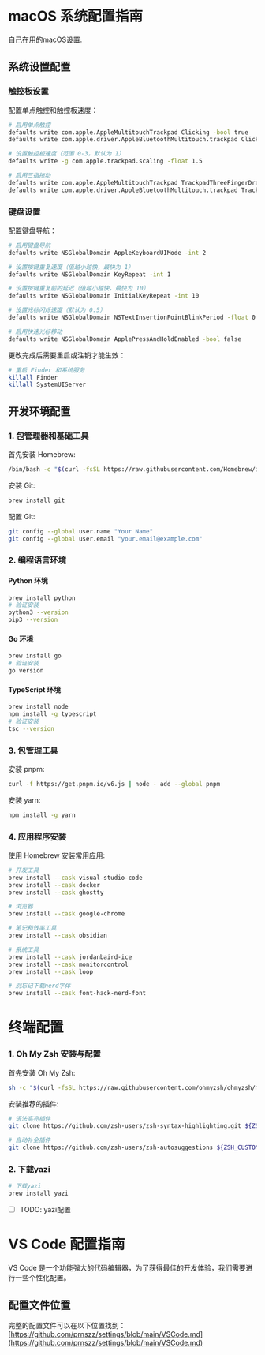 # macOS 系统配置指南

自己在用的macOS设置.

## 系统设置配置

### 触控板设置

配置单点触控和触控板速度：
```bash
# 启用单点触控
defaults write com.apple.AppleMultitouchTrackpad Clicking -bool true
defaults write com.apple.driver.AppleBluetoothMultitouch.trackpad Clicking -bool true

# 设置触控板速度（范围 0-3，默认为 1）
defaults write -g com.apple.trackpad.scaling -float 1.5

# 启用三指拖动
defaults write com.apple.AppleMultitouchTrackpad TrackpadThreeFingerDrag -bool true
defaults write com.apple.driver.AppleBluetoothMultitouch.trackpad TrackpadThreeFingerDrag -bool true
```

### 键盘设置

配置键盘导航：
```bash
# 启用键盘导航
defaults write NSGlobalDomain AppleKeyboardUIMode -int 2

# 设置按键重复速度（值越小越快，最快为 1）
defaults write NSGlobalDomain KeyRepeat -int 1

# 设置按键重复前的延迟（值越小越快，最快为 10）
defaults write NSGlobalDomain InitialKeyRepeat -int 10

# 设置光标闪烁速度（默认为 0.5）
defaults write NSGlobalDomain NSTextInsertionPointBlinkPeriod -float 0.5

# 启用快速光标移动
defaults write NSGlobalDomain ApplePressAndHoldEnabled -bool false
```

更改完成后需要重启或注销才能生效：
```bash
# 重启 Finder 和系统服务
killall Finder
killall SystemUIServer
```

## 开发环境配置

### 1. 包管理器和基础工具
首先安装 Homebrew:
```bash
/bin/bash -c "$(curl -fsSL https://raw.githubusercontent.com/Homebrew/install/HEAD/install.sh)"
```

安装 Git:
```bash
brew install git
```

配置 Git:
```bash
git config --global user.name "Your Name"
git config --global user.email "your.email@example.com"
```

### 2. 编程语言环境

#### Python 环境
```bash
brew install python
# 验证安装
python3 --version
pip3 --version
```

#### Go 环境
```bash
brew install go
# 验证安装
go version
```

#### TypeScript 环境
```bash
brew install node
npm install -g typescript
# 验证安装
tsc --version
```

### 3. 包管理工具

安装 pnpm:
```bash
curl -f https://get.pnpm.io/v6.js | node - add --global pnpm
```

安装 yarn:
```bash
npm install -g yarn
```

### 4. 应用程序安装

使用 Homebrew 安装常用应用:

```bash
# 开发工具
brew install --cask visual-studio-code
brew install --cask docker
brew install --cask ghostty

# 浏览器
brew install --cask google-chrome

# 笔记和效率工具
brew install --cask obsidian

# 系统工具
brew install --cask jordanbaird-ice
brew install --cask monitorcontrol
brew install --cask loop

# 别忘记下载nerd字体
brew install --cask font-hack-nerd-font
```


# 终端配置
### 1. Oh My Zsh 安装与配置
首先安装 Oh My Zsh:
```bash
sh -c "$(curl -fsSL https://raw.githubusercontent.com/ohmyzsh/ohmyzsh/master/tools/install.sh)"
```

安装推荐的插件:
```bash
# 语法高亮插件
git clone https://github.com/zsh-users/zsh-syntax-highlighting.git ${ZSH_CUSTOM:-~/.oh-my-zsh/custom}/plugins/zsh-syntax-highlighting

# 自动补全插件
git clone https://github.com/zsh-users/zsh-autosuggestions ${ZSH_CUSTOM:-~/.oh-my-zsh/custom}/plugins/zsh-autosuggestions
```

### 2. 下载yazi

```bash
# 下载yazi
brew install yazi
```

- [ ] TODO: yazi配置

# VS Code 配置指南

VS Code 是一个功能强大的代码编辑器，为了获得最佳的开发体验，我们需要进行一些个性化配置。

## 配置文件位置

完整的配置文件可以在以下位置找到： [https://github.com/prnszz/settings/blob/main/VSCode.md](https://github.com/prnszz/settings/blob/main/VSCode.md)
